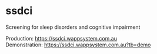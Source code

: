 # ssdci
Screening for sleep disorders and cognitive impairment

 
  
Production:    https://ssdci.wappsystem.com.au  
Demonstration: https://ssdci.wappsystem.com.au?tb=demo  
